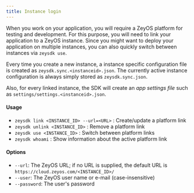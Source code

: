 ```yaml
---
title: Instance login
---
```


When you work on your application, you will require a ZeyOS platform for testing and development.
For this purpose, you will need to link your application to a ZeyOS instance.
Since you might want to deploy your application on multiple instances, you can also
quickly switch between instances via `zeysdk use`.

Every time you create a new instance, a instance specific configuration file is created as `zeysdk.sync.<instanceid>.json`. The currently active instance configuration is always simply stored as `zeysdk.sync.json`.

Also, for every linked instance, the SDK will create an *app settings file* such as `settings/settings.<instanceid>.json`.


#### Usage

* `zeysdk link <INSTANCE_ID> --url=<URL>` : Create/update a platform link
* `zeysdk unlink <INSTANCE_ID>` : Remove a platform link
* `zeysdk use <INSTANCE_ID>` : Switch between platform links
* `zeysdk whoami` : Show information about the active platform link

#### Options

* `--url`: The ZeyOS URL; if no URL is supplied, the default URL is `https://cloud.zeyos.com/<INSTANCE_ID>/`
* `--user`: The ZeyOS user name or e-mail (case-insensitive)
* `--password`: The user's password
